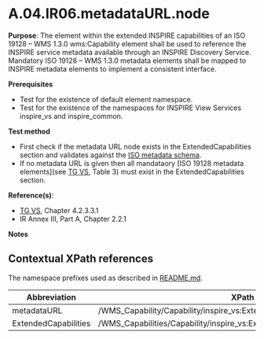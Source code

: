 # A.04.IR06.metadataURL.node

**Purpose**: The element within the extended INSPIRE capabilities of an ISO 19128 – WMS 1.3.0 wms:Capability element shall be used to reference the INSPIRE service metadata available through an INSPIRE Discovery Service. Mandatory ISO 19128 – WMS 1.3.0 metadata elements shall be mapped to INSPIRE metadata elements to implement a consistent interface.

**Prerequisites**

* Test for the existence of default element namespace.
* Test for the existence of the namespaces for INSPIRE View Services inspire_vs and inspire_common.

**Test method**

* First check if the metadata URL node exists in the ExtendedCapabilities section and validates against the [ISO metadata schema](http://www.isotc211.org/2005/gmd/gmd.xsd).
* If no metadata URL is given then all mandataory [ISO 19128 metadata elements](see [TG VS](README.md#ref_TG_VS), Table 3) must exist in the ExtendedCapabilities section.

**Reference(s)**:
* [TG VS](README.md#ref_TG_VS), Chapter 4.2.3.3.1
* IR Annex III, Part A, Chapter 2.2.1

**Notes**

## Contextual XPath references

The namespace prefixes used as described in [README.md](README.md#namespaces).

Abbreviation                                               |  XPath expression
---------------------------------------------------------- | -------------------------------------------------------------------------
metadataURL <a name="metadataURL"></a>   | /WMS_Capability/Capability/inspire_vs:ExtendedCapabilities/inspire_common:MetadataUrl
ExtendedCapabilities <a name="ExtendedCapabilities"></a>   | /WMS_Capabilities/Capability/inspire_vs:ExtendedCapabilities
